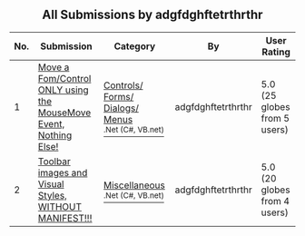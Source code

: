 ﻿<div align="center">

## All Submissions by adgfdghftetrthrthr

</div>

No.  | Submission | Category | By   | User Rating
---- | ---------- | -------- | ---- | -----------
1 | [Move a Fom/Control ONLY using the MouseMove Event, Nothing Else\!<br />](https://github.com/Planet-Source-Code/adgfdghftetrthrthr-move-a-fom-control-only-using-the-mousemove-event-nothing-else__10-2673) | [Controls/ Forms/ Dialogs/ Menus<br /><sup>.Net (C#, VB.net)</sup>](../ByCategory/controls-forms-dialogs-menus__10-3.md) | adgfdghftetrthrthr | 5.0 (25 globes from 5 users)
2 | [Toolbar images and Visual Styles, WITHOUT MANIFEST\!\!\!<br />](https://github.com/Planet-Source-Code/adgfdghftetrthrthr-toolbar-images-and-visual-styles-without-manifest__10-2972) | [Miscellaneous<br /><sup>.Net (C#, VB.net)</sup>](../ByCategory/miscellaneous__10-1.md) | adgfdghftetrthrthr | 5.0 (20 globes from 4 users)
